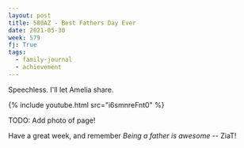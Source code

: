 ```yaml
---
layout: post
title: 580AZ - Best Fathers Day Ever
date: 2021-05-30
week: 579
fj: True
tags:
  - family-journal
  - achievement
---
```


Speechless. I'll let Amelia share.

{% include youtube.html src="i6smnreFnt0" %}

TODO: Add photo of page!

Have a great week, and remember _Being a father is awesome_ -- ZiaT!
